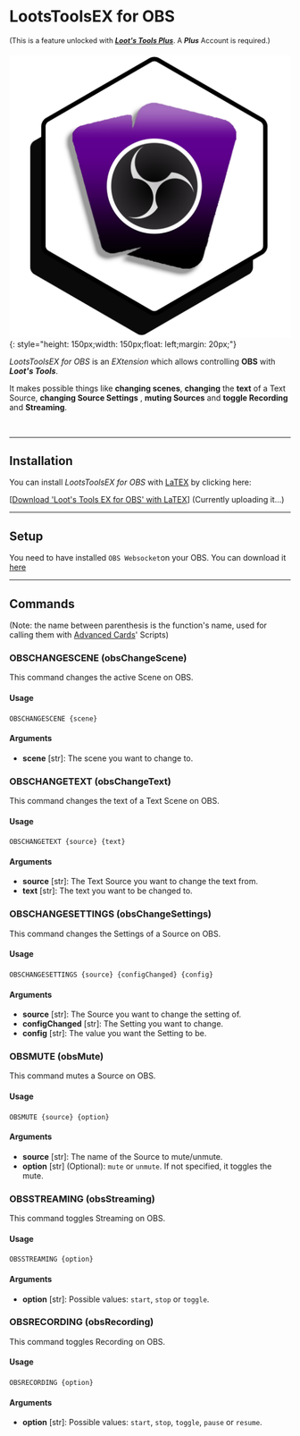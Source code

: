# LootsToolsEX for OBS

<sup style="font-size: 90%">(This is a feature unlocked with [***Loot's Tools Plus***](../../plus). A ***Plus*** Account is required.)</sup>

![TwitchEX](img/OBSEX.png){: style="height: 150px;width: 150px;float: left;margin: 20px;"}

*LootsToolsEX for OBS* is an *EXtension* which allows controlling **OBS** with ***Loot's Tools***.

It makes possible things like **changing scenes**, **changing** the **text** of a Text Source, **changing Source Settings** , **muting Sources** and **toggle Recording** and **Streaming**.

‎

---

## Installation

You can install *LootsToolsEX for OBS* with [LaTEX](../../additionalFeatures/latex) by clicking here:

[[Download 'Loot's Tools EX for OBS' with LaTEX]()] (Currently uploading it...)

---

## Setup

You need to have installed ```OBS Websocket```on your OBS. You can download it [here](https://github.com/Palakis/obs-websocket/releases/latest)

---

## Commands

(Note: the name between parenthesis is the function's name, used for calling them with [Advanced Cards](../../cards/advCards.md)' Scripts)

### OBSCHANGESCENE (obsChangeScene)

This command changes the active Scene on OBS.

#### Usage

```OBSCHANGESCENE {scene}```

#### Arguments

- **scene** [str]: The scene you want to change to.

### OBSCHANGETEXT (obsChangeText)

This command changes the text of a Text Scene on OBS.

#### Usage

```OBSCHANGETEXT {source} {text}```

#### Arguments

- **source** [str]: The Text Source you want to change the text from.
- **text** [str]: The text you want to be changed to.

### OBSCHANGESETTINGS (obsChangeSettings)

This command changes the Settings of a Source on OBS.

#### Usage

```OBSCHANGESETTINGS {source} {configChanged} {config}```

#### Arguments

- **source** [str]: The Source you want to change the setting of.
- **configChanged** [str]: The Setting you want to change.
- **config** [str]: The value you want the Setting to be.

### OBSMUTE (obsMute)

This command mutes a Source on OBS.

#### Usage

```OBSMUTE {source} {option}```

#### Arguments

- **source** [str]: The name of the Source to mute/unmute.
- **option** [str] (Optional): ```mute``` or ```unmute```. If not specified, it toggles the mute.


### OBSSTREAMING (obsStreaming)

This command toggles Streaming on OBS.

#### Usage

```OBSSTREAMING {option}```

#### Arguments

- **option** [str]: Possible values: ```start```, ```stop``` or ```toggle```.

### OBSRECORDING (obsRecording)

This command toggles Recording on OBS.

#### Usage

```OBSRECORDING {option}```

#### Arguments

- **option** [str]: Possible values: ```start```, ```stop```, ```toggle```, ```pause``` or ```resume```.
